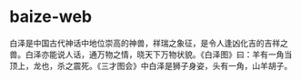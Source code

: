 # baize-web
白泽是中国古代神话中地位崇高的神兽，祥瑞之象征，是令人逢凶化吉的吉祥之兽。白泽亦能说人话，通万物之情，晓天下万物状貌。《白泽图》曰：羊有一角当顶上，龙也，杀之震死。《三才图会》中白泽是狮子身姿，头有一角，山羊胡子。
